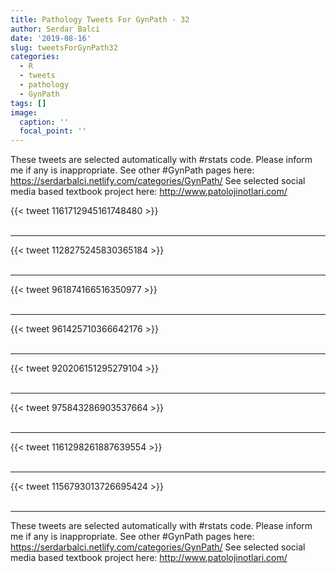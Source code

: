 ```yaml
---
title: Pathology Tweets For GynPath - 32
author: Serdar Balci
date: '2019-08-16'
slug: tweetsForGynPath32
categories:
  - R
  - tweets
  - pathology
  - GynPath
tags: []
image:
  caption: ''
  focal_point: ''
---
```



These tweets are selected automatically with #rstats code. Please inform me if any is inappropriate.
See other #GynPath pages here: https://serdarbalci.netlify.com/categories/GynPath/ 
See selected social media based textbook project here: http://www.patolojinotlari.com/

{{< tweet 1161712945161748480 >}}
<br>
<br>
<hr>
{{< tweet 1128275245830365184 >}}
<br>
<br>
<hr>
{{< tweet 961874166516350977 >}}
<br>
<br>
<hr>
{{< tweet 961425710366642176 >}}
<br>
<br>
<hr>
{{< tweet 920206151295279104 >}}
<br>
<br>
<hr>
{{< tweet 975843286903537664 >}}
<br>
<br>
<hr>
{{< tweet 1161298261887639554 >}}
<br>
<br>
<hr>
{{< tweet 1156793013726695424 >}}
<br>
<br>
<hr>


These tweets are selected automatically with #rstats code. Please inform me if any is inappropriate.
See other #GynPath pages here: https://serdarbalci.netlify.com/categories/GynPath/ 
See selected social media based textbook project here: http://www.patolojinotlari.com/
